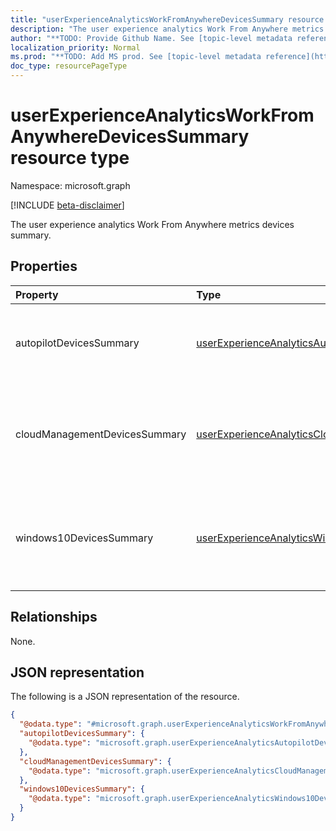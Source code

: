 ```yaml
---
title: "userExperienceAnalyticsWorkFromAnywhereDevicesSummary resource type"
description: "The user experience analytics Work From Anywhere metrics devices summary."
author: "**TODO: Provide Github Name. See [topic-level metadata reference](https://msgo.azurewebsites.net/add/document/guidelines/metadata.html#topic-level-metadata)**"
localization_priority: Normal
ms.prod: "**TODO: Add MS prod. See [topic-level metadata reference](https://msgo.azurewebsites.net/add/document/guidelines/metadata.html#topic-level-metadata)**"
doc_type: resourcePageType
---
```


# userExperienceAnalyticsWorkFromAnywhereDevicesSummary resource type

Namespace: microsoft.graph

[!INCLUDE [beta-disclaimer](../../includes/beta-disclaimer.md)]

The user experience analytics Work From Anywhere metrics devices summary.

## Properties
|Property|Type|Description|
|:---|:---|:---|
|autopilotDevicesSummary|[userExperienceAnalyticsAutopilotDevicesSummary](../resources/userexperienceanalyticsautopilotdevicessummary.md)|The value of work from anywhere autopilot devices summary.|
|cloudManagementDevicesSummary|[userExperienceAnalyticsCloudManagementDevicesSummary](../resources/userexperienceanalyticscloudmanagementdevicessummary.md)|The user experience work from anywhere Cloud management devices summary.|
|windows10DevicesSummary|[userExperienceAnalyticsWindows10DevicesSummary](../resources/userexperienceanalyticswindows10devicessummary.md)|The user experience analytics work from anywhere Windows 10 devices summary.|

## Relationships
None.

## JSON representation
The following is a JSON representation of the resource.
<!-- {
  "blockType": "resource",
  "@odata.type": "microsoft.graph.userExperienceAnalyticsWorkFromAnywhereDevicesSummary"
}
-->
``` json
{
  "@odata.type": "#microsoft.graph.userExperienceAnalyticsWorkFromAnywhereDevicesSummary",
  "autopilotDevicesSummary": {
    "@odata.type": "microsoft.graph.userExperienceAnalyticsAutopilotDevicesSummary"
  },
  "cloudManagementDevicesSummary": {
    "@odata.type": "microsoft.graph.userExperienceAnalyticsCloudManagementDevicesSummary"
  },
  "windows10DevicesSummary": {
    "@odata.type": "microsoft.graph.userExperienceAnalyticsWindows10DevicesSummary"
  }
}
```

